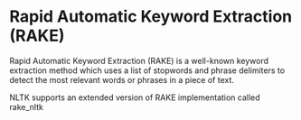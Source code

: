 # Rapid Automatic Keyword Extraction (RAKE)

Rapid Automatic Keyword Extraction (RAKE) is a well-known keyword extraction method which uses a list of stopwords and phrase delimiters to detect the most relevant words or phrases in a piece of text.  

NLTK supports an extended version of RAKE implementation called rake_nltk  
